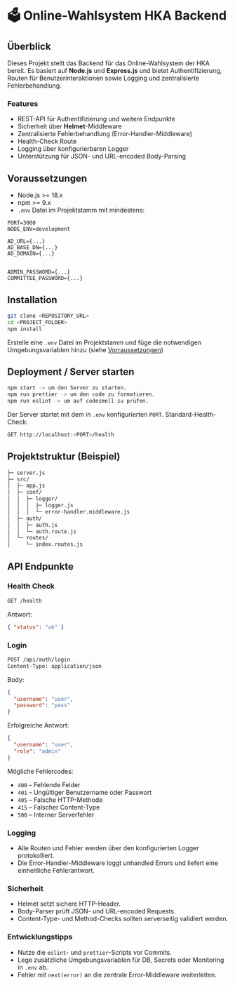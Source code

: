 # 🗳️ Online-Wahlsystem HKA Backend

## Überblick

Dieses Projekt stellt das Backend für das Online-Wahlsystem der HKA bereit. Es basiert auf **Node.js** und **Express.js** und bietet Authentifizierung, Routen für Benutzerinteraktionen sowie Logging und zentralisierte Fehlerbehandlung.

### Features

- REST-API für Authentifizierung und weitere Endpunkte
- Sicherheit über **Helmet**-Middleware
- Zentralisierte Fehlerbehandlung (Error-Handler-Middleware)
- Health-Check Route
- Logging über konfigurierbaren Logger
- Unterstützung für JSON- und URL-encoded Body-Parsing

## Voraussetzungen

- Node.js >= 18.x
- npm >= 9.x
- `.env` Datei im Projektstamm mit mindestens:

```env
PORT=3000
NODE_ENV=development

AD_URL={...}
AD_BASE_DN={...}
AD_DOMAIN={...}


ADMIN_PASSWORD={...}
COMMITTEE_PASSWORD={...}
```

## Installation

```bash
git clone <REPOSITORY_URL>
cd <PROJECT_FOLDER>
npm install
```

Erstelle eine `.env` Datei im Projektstamm und füge die notwendigen Umgebungsvariablen hinzu (siehe [Vorraussetzungen](#voraussetzungen))

## Deployment / Server starten

```bash
npm start -> um den Server zu starten.
npm run prettier -> um den code zu formatieren.
npm run eslint -> um auf codesmell zu prüfen.
```

Der Server startet mit dem in `.env` konfigurierten `PORT`. Standard-Health-Check:

```bash
GET http://localhost:<PORT>/health
```

## Projektstruktur (Beispiel)

```bash
├─ server.js
├─ src/
│  ├─ app.js
│  ├─ conf/
│  │  ├─ logger/
│  │  │  ├─ logger.js
│  │  │  └─ error-handler.middleware.js
│  ├─ auth/
│  │  ├─ auth.js
│  │  └─ auth.route.js
│  └─ routes/
│     └─ index.routes.js
```

## API Endpunkte

### Health Check

```bash
GET /health
```

Antwort:

```json
{ "status": "ok" }
```

### Login

```bash
POST /api/auth/login
Content-Type: application/json
```

Body:

```json
{
  "username": "user",
  "password": "pass"
}
```

Erfolgreiche Antwort:

```json
{
  "username": "user",
  "role": "admin"
}
```

Mögliche Fehlercodes:

- `400` – Fehlende Felder
- `401` – Ungültiger Benutzername oder Passwort
- `405` – Falsche HTTP-Methode
- `415` – Falscher Content-Type
- `500` – Interner Serverfehler

### Logging

- Alle Routen und Fehler werden über den konfigurierten Logger protokolliert.
- Die Error-Handler-Middleware loggt unhandled Errors und liefert eine einheitliche Fehlerantwort.

### Sicherheit

- Helmet setzt sichere HTTP-Header.
- Body-Parser prüft JSON- und URL-encoded Requests.
- Content-Type- und Method-Checks sollten serverseitig validiert werden.

### Entwicklungstipps

- Nutze die `eslint`- und `prettier`-Scripts vor Commits.
- Lege zusätzliche Umgebungsvariablen für DB, Secrets oder Monitoring in `.env` ab.
- Fehler mit `next(error)` an die zentrale Error-Middleware weiterleiten.
